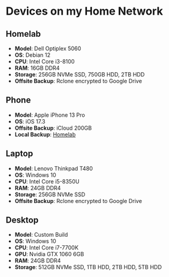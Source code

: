 # Devices on my Home Network

## Homelab

- **Model**: Dell Optiplex 5060
- **OS**: Debian 12
- **CPU**: Intel Core i3-8100
- **RAM**: 16GB DDR4
- **Storage**: 256GB NVMe SSD, 750GB HDD, 2TB HDD
- **Offsite Backup**: Rclone encrypted to Google Drive

## Phone

- **Model**: Apple iPhone 13 Pro
- **OS**: iOS 17.3
- **Offsite Backup**: iCloud 200GB
- **Local Backup**: [Homelab](homelab.md)

## Laptop

- **Model**: Lenovo Thinkpad T480
- **OS**: Windows 10
- **CPU**: Intel Core i5-8350U
- **RAM**: 24GB DDR4
- **Storage**: 256GB NVMe SSD
- **Offsite Backup**: Rclone encrypted to Google Drive

## Desktop

- **Model**: Custom Build
- **OS**: Windows 10
- **CPU**: Intel Core i7-7700K
- **GPU**: Nvidia GTX 1060 6GB
- **RAM**: 24GB DDR4
- **Storage**: 512GB NVMe SSD, 1TB HDD, 2TB HDD, 5TB HDD